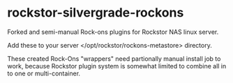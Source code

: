 # rockstor-silvergrade-rockons
Forked and semi-manual Rock-ons plugins for Rockstor NAS linux server.

Add these to your server </opt/rockstor/rockons-metastore> directory.

These created Rock-Ons "wrappers" need partionally manual install job to work,
because Rockstor plugin system is somewhat limited to combine all in to one or multi-container.
